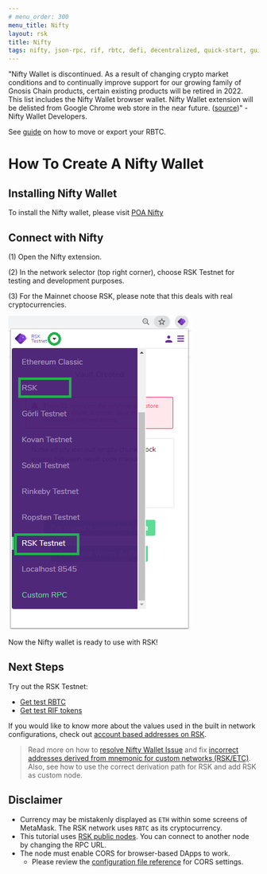 ```yaml
---
# menu_order: 300
menu_title: Nifty
layout: rsk
title: Nifty
tags: nifty, json-rpc, rif, rbtc, defi, decentralized, quick-start, guides, tutorial, networks, dapps, tools, rsk, ethereum, smart-contracts, install, get-started, how-to, mainnet, testnet, contracts, wallets, web3, crypto
---
```



"Nifty Wallet is discontinued. As a result of changing crypto market conditions and to continually improve support for our growing family of Gnosis Chain products, certain existing products will be retired in 2022. This list includes the Nifty Wallet browser wallet. Nifty Wallet extension will be delisted from Google Chrome web store in the near future. ([source](https://www.poa.network/v/master-1/for-users/nifty-wallet))" - Nifty Wallet Developers.

See [guide](https://www.poa.network/v/master-1/for-users/nifty-wallet) on how to move or export your RBTC.

# How To Create A Nifty Wallet

## Installing Nifty Wallet

To install the Nifty wallet, please visit [POA Nifty](https://www.poa.network/for-users/nifty-wallet)

## Connect with Nifty

(1) Open the Nifty extension.

(2) In the network selector (top right corner), choose RSK Testnet for testing and development purposes.

(3) For the Mainnet choose RSK, please note that this deals with real cryptocurrencies.

![Nifty Wallet](/assets/img/nifty/niftyrsk.png)

Now the Nifty wallet is ready to use with RSK!

## Next Steps

Try out the RSK Testnet:

- [Get test RBTC](https://faucet.rsk.co)
- [Get test RIF tokens](https://faucet.rifos.org)

If you would like to know more about the values used in the
built in network configurations, check out
[account based addresses on RSK](/rsk/architecture/account-based/).

> Read more on how to [resolve Nifty Wallet Issue](/tutorials/resolve-nifty-issue/) and fix [incorrect addresses derived from mnemonic for custom networks (RSK/ETC)](https://github.com/poanetwork/nifty-wallet/issues/331). Also, see how to use the correct derivation path for RSK and add RSK as custom node.

## Disclaimer

- Currency may be mistakenly displayed as `ETH` within some screens of MetaMask.
  The RSK network uses `RBTC` as its cryptocurrency.
- This tutorial uses [RSK public nodes](/rsk/public-nodes).
  You can connect to another node by changing the RPC URL.
- The node must enable CORS for browser-based DApps to work.
  - Please review the [configuration file reference](/rsk/node/configure) for CORS settings.